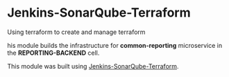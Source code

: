 # Jenkins-SonarQube-Terraform

Using terraform to create and manage terraform

his module builds the infrastructure for **common-reporting** microservice in the **REPORTING-BACKEND** cell.

This module was built using [Jenkins-SonarQube-Terraform](#).

<!-- prettier-ignore-start -->
<!-- BEGINNING OF PRE-COMMIT-TERRAFORM DOCS HOOK -->
